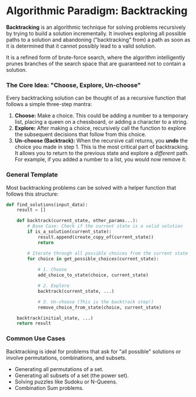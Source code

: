 
# Algorithmic Paradigm: Backtracking

**Backtracking** is an algorithmic technique for solving problems recursively by trying to build a solution incrementally. It involves exploring all possible paths to a solution and abandoning ("backtracking" from) a path as soon as it is determined that it cannot possibly lead to a valid solution.

It is a refined form of brute-force search, where the algorithm intelligently prunes branches of the search space that are guaranteed not to contain a solution.

### The Core Idea: "Choose, Explore, Un-choose"

Every backtracking solution can be thought of as a recursive function that follows a simple three-step mantra:

1.  **Choose:** Make a choice. This could be adding a number to a temporary list, placing a queen on a chessboard, or adding a character to a string.
2.  **Explore:** After making a choice, recursively call the function to explore the subsequent decisions that follow from this choice.
3.  **Un-choose (Backtrack):** When the recursive call returns, you **undo** the choice you made in step 1. This is the most critical part of backtracking. It allows you to return to the previous state and explore a *different* path. For example, if you added a number to a list, you would now remove it.

### General Template

Most backtracking problems can be solved with a helper function that follows this structure:

```python
def find_solutions(input_data):
    result = []

    def backtrack(current_state, other_params...):
        # Base Case: Check if the current state is a valid solution
        if is_a_solution(current_state):
            result.append(create_copy_of(current_state))
            return

        # Iterate through all possible choices from the current state
        for choice in get_possible_choices(current_state):
            
            # 1. Choose
            add_choice_to_state(choice, current_state)

            # 2. Explore
            backtrack(current_state, ...)

            # 3. Un-choose (This is the backtrack step!)
            remove_choice_from_state(choice, current_state)

    backtrack(initial_state, ...)
    return result
```

### Common Use Cases

Backtracking is ideal for problems that ask for "all possible" solutions or involve permutations, combinations, and subsets.

-   Generating all permutations of a set.
-   Generating all subsets of a set (the power set).
-   Solving puzzles like Sudoku or N-Queens.
-   Combination Sum problems.
